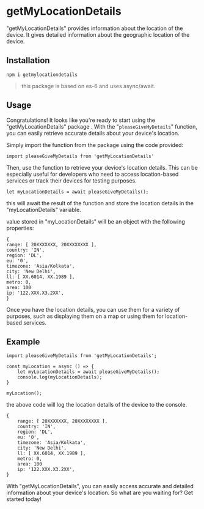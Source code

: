 # getMyLocationDetails

"getMyLocationDetails" provides information about the location of the device. It gives detailed information about the geographic location of the device.

## Installation

    npm i getmylocationdetails

> this package is based on es-6 and uses async/await.
## Usage

Congratulations! It looks like you're ready to start using the "getMyLocationDetails" package . With the "`pleaseGiveMyDetails`" function, you can easily retrieve accurate details about your device's location.

Simply import the function from the package using the code provided:

    import pleaseGiveMyDetails from 'getMyLocationDetails'

Then, use the function to retrieve your device's location details. This can be especially useful for developers who need to access location-based services or track their devices for testing purposes.

    let myLocationDetails = await pleaseGiveMyDetails();

this will await the result of the function and store the location details in the "myLocationDetails" variable.

value stored in "myLocationDetails" will be an object with the following properties:

    {
    range: [ 20XXXXXXX, 20XXXXXXXX ],
    country: 'IN',
    region: 'DL',
    eu: '0',
    timezone: 'Asia/Kolkata',
    city: 'New Delhi',
    ll: [ XX.6014, XX.1989 ],
    metro: 0,
    area: 100
    ip: '122.XXX.X3.2XX',
    }

Once you have the location details, you can use them for a variety of purposes, such as displaying them on a map or using them for location-based services.

## Example

    import pleaseGiveMyDetails from 'getMyLocationDetails';

    const myLocation = async () => {
        let myLocationDetails = await pleaseGiveMyDetails();
        console.log(myLocationDetails);
    }

    myLocation();

the above code will log the location details of the device to the console.

    {
        range: [ 20XXXXXXX, 20XXXXXXXX ],
        country: 'IN',
        region: 'DL',
        eu: '0',
        timezone: 'Asia/Kolkata',
        city: 'New Delhi',
        ll: [ XX.6014, XX.1989 ],
        metro: 0,
        area: 100
        ip: '122.XXX.X3.2XX',
    }


With "getMyLocationDetails", you can easily access accurate and detailed information about your device's location. So what are you waiting for? Get started today!
